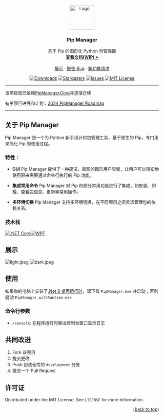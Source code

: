 ﻿<a name="readme-top"></a>

<br />
<div align="center">
  <a href="https://github.com/Pip-Manager/PipManager.Windows">
    <img src="https://raw.githubusercontent.com/Pip-Manager/PipManager.Windows/refs/heads/main/src/Assets/icon.png" alt="Logo" width="80" height="80">
  </a>

  <h3 align="center">Pip Manager</h3>

  <p align="center">
    基于 Pip 的图形化 Python 包管理器
    <br />
    <a href="https://pipmanager.dev"><strong>查看文档(WIP) »</strong></a>
    <br />
    <br />
    <a href="https://github.com/Pip-Manager/PipManager.Windows?tab=readme-ov-file#screenshots">展示</a>
    ·
    <a href="https://github.com/Pip-Manager/PipManager.Windows/issues">报告 Bug</a>
    ·
    <a href="https://github.com/Pip-Manager/PipManager.Windows/pulls">新功能请求</a>
  </p>
</div>

<div align="center">

[![Downloads][github-downloads-shield]][github-downloads-url]
[![Stargazers][stars-shield]][stars-url]
[![Issues][issues-shield]][issues-url]
[![MIT License][license-shield]][license-url]

</div>

---

该项目现已依赖[PipManager.Core](https://github.com/Pip-Manager/PipManager.Core)并逐渐迁移

有关项目进展和计划：[2024 PipManager Roadmap](https://github.com/Pip-Manager/PipManager.Windows/issues/3)

---

## 关于 Pip Manager

Pip Manager 是一个为 Python 新手设计的包管理工具，基于原生的 Pip，专门用来简化 Pip 的使用过程。

### 特性：
* **GUI**
  Pip Manager 提供了一种简洁、直观的图形用户界面，让用户可以轻松地使用原来需要通过命令行执行的 Pip 功能。
  
* **集成常用命令**
  Pip Manager 对 Pip 的部分常用功能进行了集成，如安装、卸载、查看包信息、更新等常用操作。

* **多环境切换**
  Pip Manager 支持多环境切换，在不同项目之间灵活管理包的依赖关系。

### 技术栈

[![.NET Core][.NET Core]][.NET-url][![WPF][WPF]][WPF-url]

## 展示

![light.jpeg](https://r2.pipmanager.dev/pipManager-screenshots-1.png)
![dark.jpeg](https://r2.pipmanager.dev/pipManager-screenshots-2.png)

## 使用

如果你的电脑上安装了[.Net 8 桌面运行时](https://dotnet.microsoft.com/download/dotnet/8.0)，请下载 `PipManager.exe` 并启动；否则启动 `PipManager_withRuntime.exe`

### 命令行参数

- `/console`: 在程序运行时弹出控制台窗口显示日志

## 共同改进

1. Fork 该项目
2. 提交更改
3. Push 到该仓库的 `development` 分支
4. 提交一个 Pull Request

## 许可证

Distributed under the MIT License. See `LICENSE` for more information.

<p align="right">(<a href="#readme-top">back to top</a>)</p>

[github-downloads-shield]: https://img.shields.io/github/downloads/Pip-Manager/PipManager.Wpf/total.svg?style=for-the-badge&color=blue
[github-downloads-url]: https://github.com/Pip-Manager/PipManager.Wpf/releases
[stars-shield]: https://img.shields.io/github/stars/Pip-Manager/PipManager.Wpf.svg?style=for-the-badge
[stars-url]: https://github.com/Pip-Manager/PipManager.Wpf/stargazers
[issues-shield]: https://img.shields.io/github/issues/Pip-Manager/PipManager.Wpf.svg?style=for-the-badge
[issues-url]: https://github.com/Pip-Manager/PipManager.Wpf/issues
[license-shield]: https://img.shields.io/github/license/Pip-Manager/PipManager.Wpf.svg?style=for-the-badge
[license-url]: https://github.com/Pip-Manager/PipManager.Wpf/blob/master/LICENSE.txt
[screenshot]: images/screenshot.png
[.NET Core]: https://img.shields.io/badge/.NET_Core-512BD4?style=for-the-badge&logo=dotnet&logoColor=white
[.NET-url]: https://dotnet.microsoft.com/
[WPF]: https://img.shields.io/badge/WPF-1E90FF?style=for-the-badge&logo=windows&logoColor=61DAFB
[WPF-url]: https://github.com/dotnet/wpf